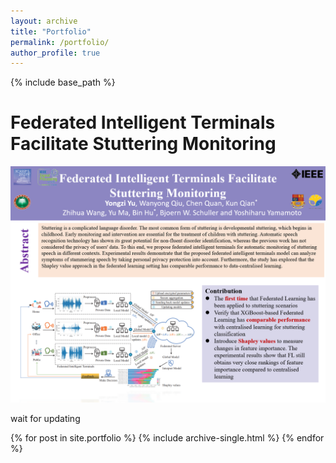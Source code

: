 ```yaml
---
layout: archive
title: "Portfolio"
permalink: /portfolio/
author_profile: true
---
```


{% include base_path %}
# Federated Intelligent Terminals Facilitate Stuttering Monitoring
<center>
<img src="/images/FITs.png">
</center>

wait for updating

{% for post in site.portfolio %}
  {% include archive-single.html %}
{% endfor %}

